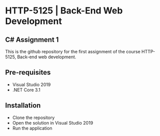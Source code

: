 # HTTP-5125 | Back-End Web Development

## C# Assignment 1

This is the github repository for the first assignment of the course HTTP-5125, Back-end web development.

## Pre-requisites

- Visual Studio 2019
- .NET Core 3.1

## Installation

- Clone the repository
- Open the solution in Visual Studio 2019
- Run the application
